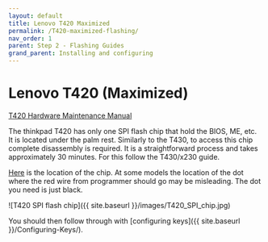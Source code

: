 ```yaml
---
layout: default
title: Lenovo T420 Maximized
permalink: /T420-maximized-flashing/
nav_order: 1
parent: Step 2 - Flashing Guides
grand_parent: Installing and configuring
---
```


Lenovo T420 (Maximized)
===

[T420 Hardware Maintenance Manual](https://download.lenovo.com/pccbbs/mobiles_pdf/t420_and_t420i_ug_en.pdf)  

 The thinkpad T420 has only one SPI flash chip that hold the BIOS, ME, etc. It is  located under the palm rest. Similarly to the T430, to access this chip complete disassembly is required. It is a straightforward process and takes approximately 30 minutes. For this follow the T430/x230 guide. 

[Here](https://www.coreboot.org/Board:lenovo/t420) is the location of the chip. At some models the location of the dot where the red wire from programmer should go may be misleading. The dot you need is just black.

![T420 SPI flash chip]({{ site.baseurl }}/images/T420_SPI_chip.jpg)

You should then follow through with [configuring keys]({{ site.baseurl }}/Configuring-Keys/).

